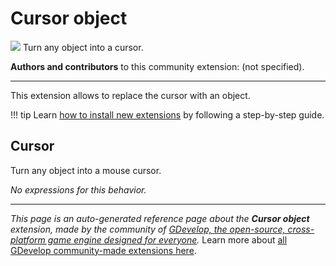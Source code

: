 # Cursor object

<img src="https://asset-resources.gdevelop.io/public-resources/Icons/8f81db7cf269c88bf0b13f816ee501ae786b3f15526d59c9d0005da09c13a18d_cursor-default-outline.svg" class="extension-icon"></img>
Turn any object into a cursor.

**Authors and contributors** to this community extension: (not specified).

---

This extension allows to replace the cursor with an object.


!!! tip
    Learn [how to install new extensions](/gdevelop5/extensions/search) by following a step-by-step guide.



## Cursor 

Turn any object into a mouse cursor. 

_No expressions for this behavior._


---

*This page is an auto-generated reference page about the **Cursor object** extension, made by the community of [GDevelop, the open-source, cross-platform game engine designed for everyone](https://gdevelop.io/).* Learn more about [all GDevelop community-made extensions here](/gdevelop5/extensions).